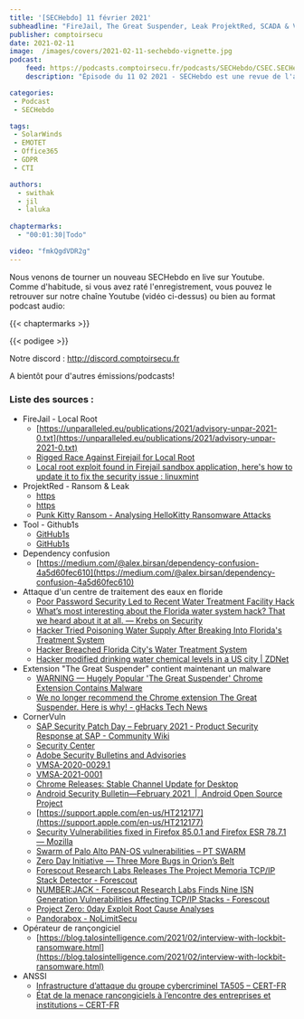 ```yaml
---
title: '[SECHebdo] 11 février 2021'
subheadline: "FireJail, The Great Suspender, Leak ProjektRed, SCADA & VNC, Rançongiciel, Corner Vuln, Github1s, etc."
publisher: comptoirsecu
date: 2021-02-11
image:  /images/covers/2021-02-11-sechebdo-vignette.jpg
podcast:
    feed: https://podcasts.comptoirsecu.fr/podcasts/SECHebdo/CSEC.SECHebdo.2021-02-11.m4a
    description: "Épisode du 11 02 2021 - SECHebdo est une revue de l'actualité cybersécurité réalisée en live sur Youtube, généralement le mercredi soir."

categories:
 - Podcast
 - SECHebdo

tags:
 - SolarWinds
 - EMOTET
 - Office365
 - GDPR
 - CTI

authors:
  - swithak
  - jil
  - laluka
  
chaptermarks:
  - "00:01:30|Todo"

video: "fmkQgdVDR2g"
---
```


Nous venons de tourner un nouveau SECHebdo en live sur Youtube. Comme d'habitude, si vous avez raté l'enregistrement, vous pouvez le retrouver sur notre chaîne Youtube (vidéo ci-dessus) ou bien au format podcast audio:

{{< chaptermarks >}}

{{< podigee >}}

Notre discord : <http://discord.comptoirsecu.fr>

A bientôt pour d'autres émissions/podcasts!

### Liste des sources :

*  FireJail - Local Root
	* [https://unparalleled.eu/publications/2021/advisory-unpar-2021-0.txt](https://unparalleled.eu/publications/2021/advisory-unpar-2021-0.txt)
	* [Rigged Race Against Firejail for Local Root](https://unparalleled.eu/blog/2021/20210208-rigged-race-against-firejail-for-local-root/)
	* [Local root exploit found in Firejail sandbox application, here's how to update it to fix the security issue : linuxmint](https://www.reddit.com/r/linuxmint/comments/5mya69/local_root_exploit_found_in_firejail_sandbox/)
*  ProjektRed - Ransom & Leak
	* [https](https://twitter.com/vxunderground/status/1359473460448231425)
	* [https](https://twitter.com/CDPROJEKTRED/status/1359048125403590660)
	* [Punk Kitty Ransom - Analysing HelloKitty Ransomware Attacks](https://www.cadosecurity.com/post/punk-kitty-ransom-analysing-hellokitty-ransomware-attacks)
*  Tool - Github1s 
	* [GitHub1s](https://github1s.com/)
	* [GitHub1s](https://github1s.com/WordPress/WordPress)
*  Dependency confusion
	* [https://medium.com/@alex.birsan/dependency-confusion-4a5d60fec610](https://medium.com/@alex.birsan/dependency-confusion-4a5d60fec610)
*  Attaque d'un centre de traitement des eaux en floride
	* [Poor Password Security Led to Recent Water Treatment Facility Hack](https://thehackernews.com/2021/02/poor-password-security-lead-to-recent.html)
	* [What’s most interesting about the Florida water system hack? That we heard about it at all. —  Krebs on Security](https://krebsonsecurity.com/2021/02/whats-most-interesting-about-the-florida-water-system-hack-that-we-heard-about-it-at-all/)
	* [Hacker Tried Poisoning Water Supply After Breaking Into Florida's Treatment System](https://thehackernews.com/2021/02/hacker-tried-poisoning-water-supply.html)
	* [Hacker Breached Florida City's Water Treatment System](https://www.bankinfosecurity.com/hackers-breached-florida-citys-water-treatment-system-a-15949)
	* [Hacker modified drinking water chemical levels in a US city | ZDNet](https://www.zdnet.com/article/hacker-modified-drinking-water-chemical-levels-in-a-us-city/#ftag=RSSbaffb68)
*  Extension "The Great Suspender" contient maintenant un malware
	* [WARNING — Hugely Popular 'The Great Suspender' Chrome Extension Contains Malware](https://thehackernews.com/2021/02/warning-hugely-popular-great-suspender.html)
	* [We no longer recommend the Chrome extension The Great Suspender. Here is why! - gHacks Tech News](https://www.ghacks.net/2021/01/09/we-no-longer-recommend-the-chrome-extension-the-great-suspender-here-is-why/)
*  CornerVuln
	* [SAP Security Patch Day – February 2021 - Product Security Response at SAP - Community Wiki](https://wiki.scn.sap.com/wiki/pages/viewpage.action?pageId=568460543)
	* [Security Center](https://www.intel.com/content/www/us/en/security-center/default.html)
	* [Adobe Security Bulletins and Advisories](https://helpx.adobe.com/security.html)
	* [VMSA-2020-0029.1](https://www.vmware.com/security/advisories/VMSA-2020-0029.html)
	* [VMSA-2021-0001](https://www.vmware.com/security/advisories/VMSA-2021-0001.html)
	* [Chrome Releases: Stable Channel Update for Desktop](https://chromereleases.googleblog.com/2021/02/stable-channel-update-for-desktop_4.html)
	* [Android Security Bulletin—February 2021  |  Android Open Source Project](https://source.android.com/security/bulletin/2021-02-01)
	* [https://support.apple.com/en-us/HT212177](https://support.apple.com/en-us/HT212177)
	* [Security Vulnerabilities fixed in Firefox 85.0.1 and Firefox ESR 78.7.1 — Mozilla](https://www.mozilla.org/en-US/security/advisories/mfsa2021-06/)
	* [Swarm of Palo Alto PAN-OS vulnerabilities – PT SWARM](https://swarm.ptsecurity.com/swarm-of-palo-alto-pan-os-vulnerabilities/)
	* [Zero Day Initiative — Three More Bugs in Orion’s Belt](https://www.zerodayinitiative.com/blog/2021/2/11/three-more-bugs-in-orions-belt)
	* [Forescout Research Labs Releases The Project Memoria TCP/IP Stack Detector - Forescout](https://www.forescout.com/company/blog/forescout-research-labs-releases-the-project-memoria-tcpip-stack-detector/)
	* [NUMBER:JACK - Forescout Research Labs Finds Nine ISN Generation Vulnerabilities Affecting TCP/IP Stacks - Forescout](https://www.forescout.com/company/blog/numberjack-forescout-research-labs-finds-nine-isn-generation-vulnerabilities-affecting-tcpip-stacks/)
	* [Project Zero: 0day Exploit Root Cause Analyses](https://googleprojectzero.blogspot.com/p/rca.html)
	* [Pandorabox - NoLimitSecu](https://www.nolimitsecu.fr/pandorabox/)
*  Opérateur de rançongiciel
	* [https://blog.talosintelligence.com/2021/02/interview-with-lockbit-ransomware.html](https://blog.talosintelligence.com/2021/02/interview-with-lockbit-ransomware.html)
*  ANSSI
	* [Infrastructure d’attaque du groupe cybercriminel TA505 – CERT-FR](https://www.cert.ssi.gouv.fr/cti/CERTFR-2021-CTI-002/)
	* [État de la menace rançongiciels à l’encontre des entreprises et institutions – CERT-FR](https://www.cert.ssi.gouv.fr/cti/CERTFR-2021-CTI-001/)
